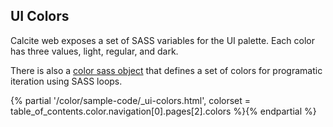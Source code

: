 ## UI Colors
Calcite web exposes a set of SASS variables for the UI palette. Each color has three values, light, regular, and dark.

There is also a [color sass object]({{relativePath}}/sass/#colors) that defines a set of colors for programatic iteration using SASS loops.

{% partial '/color/sample-code/_ui-colors.html', colorset = table_of_contents.color.navigation[0].pages[2].colors %}{% endpartial %}